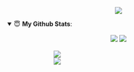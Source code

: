 <p align = "center">
<img src="https://pa1.narvii.com/6857/dd2abcaa15ebec9db6b650079f9a65cc1930ba3d_hq.gif">
</p>
<details open>
 <summary> 😇 <b>My Github Stats</b>: </summary>
<br>
<div align = "center">

 
 <img src = "https://stats-github.vercel.app/api?username=galvadiz&show_icons=true&title_color=FF0080&bg_color=DEG,FFE7F4,E7FFFF&icon_color=00D9CC&line_height=30&count_private=true&hide=stars,prs,issues&custom_title=Geradine's%20Github%20Stats&hide_border=true&hide_rank=false&include_all_commits=true">
 

<!--
<img src = "https://github-readme-stats.vercel.app/api?username=galvadiz&show_icons=true&title_color=FF0080&bg_color=DEG,FFE7F4,E7FFFF&icon_color=00D9CC&line_height=30&count_private=true&hide=stars,prs,issues&custom_title=Geradine's%20Github%20Stats&hide_border=true&hide_rank=false&include_all_commits=true">
 <img src = "https://github-readme-stats.vercel.app/api/top-langs/?username=galvadiz&title_color=FF0080&bg_color=DEG,FFE7F4,E7FFFF&langs_count=8"> 
-->

 <img src = "https://stats-github.vercel.app/api/top-langs/?username=galvadiz&title_color=FF0080&bg_color=DEG,FFE7F4,E7FFFF&langs_count=8&exclude_repo=stats-github,termito"> 
   
</div>
</details>
<br>
<div style="width:100%;text-align: center;">
<div style="width:45%;">
<img src = "https://github-readme-stats.vercel.app/api/pin/?username=galvadiz&repo=2020-deis-chile-deaths&title_color=FF0080&bg_color=DEG,FFE7F4,E7FFFF">
</div>
<div style="width:45%;">
<img src = "https://github-readme-stats.vercel.app/api/pin/?username=DCC-CC4401&repo=SchoolDrive&title_color=FF0080&bg_color=DEG,FFE7F4,E7FFFF">
 </div>
</div>
<br>

<!--
**galvadiz/galvadiz** is a ✨ _special_ ✨ repository because its `README.md` (this file) appears on your GitHub profile.

19e6bd

Here are some ideas to get you started:

- 🔭 I’m currently working on ...
- 🌱 I’m currently learning ...
- 👯 I’m looking to collaborate on ...
- 🤔 I’m looking for help with ...
- 💬 Ask me about ...
- 📫 How to reach me: ...
- 😄 Pronouns: ...
- ⚡ Fun fact: ...
 
-->
